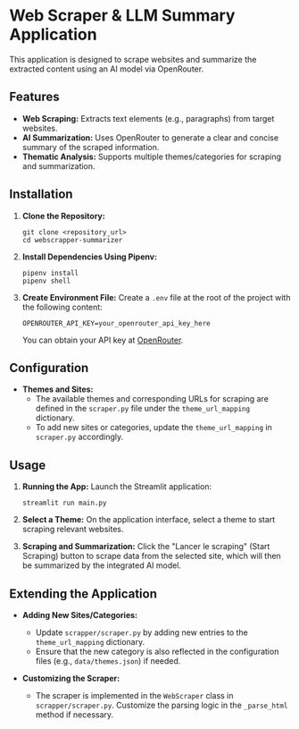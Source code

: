 # Web Scraper & LLM Summary Application

This application is designed to scrape websites and summarize the extracted content using an AI model via OpenRouter.

## Features
- **Web Scraping:** Extracts text elements (e.g., paragraphs) from target websites.
- **AI Summarization:** Uses OpenRouter to generate a clear and concise summary of the scraped information.
- **Thematic Analysis:** Supports multiple themes/categories for scraping and summarization.

## Installation

1. **Clone the Repository:**
    ```
    git clone <repository_url>
    cd webscrapper-summarizer
    ```

2. **Install Dependencies Using Pipenv:**
    ```
    pipenv install
    pipenv shell
    ```

3. **Create Environment File:**
    Create a `.env` file at the root of the project with the following content:
    ```
    OPENROUTER_API_KEY=your_openrouter_api_key_here
    ```
    You can obtain your API key at [OpenRouter](https://openrouter.ai/).

## Configuration

- **Themes and Sites:**
  - The available themes and corresponding URLs for scraping are defined in the `scraper.py` file under the `theme_url_mapping` dictionary.
  - To add new sites or categories, update the `theme_url_mapping` in `scraper.py` accordingly.

## Usage

1. **Running the App:**
    Launch the Streamlit application:
    ```
    streamlit run main.py
    ```
    
2. **Select a Theme:**
    On the application interface, select a theme to start scraping relevant websites.

3. **Scraping and Summarization:**
    Click the "Lancer le scraping" (Start Scraping) button to scrape data from the selected site, which will then be summarized by the integrated AI model.

## Extending the Application

- **Adding New Sites/Categories:**
  - Update `scrapper/scraper.py` by adding new entries to the `theme_url_mapping` dictionary.
  - Ensure that the new category is also reflected in the configuration files (e.g., `data/themes.json`) if needed.

- **Customizing the Scraper:**
  - The scraper is implemented in the `WebScraper` class in `scrapper/scraper.py`. Customize the parsing logic in the `_parse_html` method if necessary.